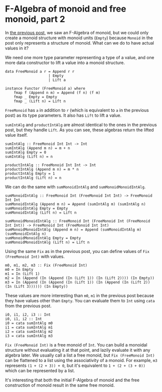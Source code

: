 # F-Algebra of monoid and free monoid, part 2

In [the previous post](./monoid_f_algebra_free1.html), we saw an F-Algebra of monoid, but we could only create a monoid structure with monoid units (`Empty`) because `Monoid` in the post only represents a structure of monoid. What can we do to have actual values in it?

We need one more type parameter representing a type of a value, and one more data constructor to lift a value into a monoid structure.

```
data FreeMonoid a r = Append r r
                    | Empty
                    | Lift a

instance Functor (FreeMonoid a) where
    fmap f (Append n m) = Append (f n) (f m)
    fmap _ Empty = Empty
    fmap _ (Lift n) = Lift n
```

`FreeMonoid` has `a` in addition to `r` (which is equivalent to `a` in the previous post) as its type parameters. It also has `Lift` to lift a value.

`sumIntAlg` and `productIntAlg` are almost identical to the ones in the previous post, but they handle `Lift`. As you can see, these algebras return the lifted value itself.

```
sumIntAlg :: FreeMonoid Int Int -> Int
sumIntAlg (Append m n) = m + n
sumIntAlg Empty = 0
sumIntAlg (Lift n) = n

productIntAlg :: FreeMonoid Int Int -> Int
productIntAlg (Append m n) = m * n
productIntAlg Empty = 1
productIntAlg (Lift n) = n
```

We can do the same with `sumMonoidIntAlg` and `sumMonoidMonoidIntAlg`.

```
sumMonoidIntAlg :: FreeMonoid Int (FreeMonoid Int Int) -> FreeMonoid Int Int
sumMonoidIntAlg (Append m n) = Append (sumIntAlg m) (sumIntAlg n)
sumMonoidIntAlg Empty = Empty
sumMonoidIntAlg (Lift n) = Lift n

sumMonoidMonoidIntAlg :: FreeMonoid Int (FreeMonoid Int (FreeMonoid Int Int)) -> FreeMonoid Int (FreeMonoid Int Int)
sumMonoidMonoidIntAlg (Append m n) = Append (sumMonoidIntAlg m) (sumMonoidIntAlg n)
sumMonoidMonoidIntAlg Empty = Empty
sumMonoidMonoidIntAlg (Lift n) = Lift n
```

Using the same `Fix` as in the previous post, you can define values of `Fix (FreeMonoid Int)` with values.

```
m0, m1, m2, m3 :: Fix (FreeMonoid Int)
m0 = In Empty
m1 = In (Lift 1)
m2 = In (Append (In (Append (In (Lift 1)) (In (Lift 2)))) (In Empty))
m3 = In (Append (In (Append (In (Lift 1)) (In (Append (In (Lift 2)) (In (Lift 3)))))) (In Empty))
```

These values are more interesting than `m0`, `m1` in the previous post because they have values other than `Empty`. You can evaluate them to `Int` using `cata` from the previous post.

```
i0, i1, i2, i3 :: Int
i0, i1, i2 :: Int
i0 = cata sumIntAlg m0
i1 = cata sumIntAlg m1
i2 = cata sumIntAlg m2
i3 = cata sumIntAlg m3
```

`Fix (FreeMonoid Int)` is a free monoid of `Int`. You can build a monoidal structure without evaluating it at that point, and lazily evaluate it with any algebra later. We usually call a list a free monoid, but `Fix (FreeMonoid Int)` can be flattened to a list using the associativity of a monoid. For example, `m3` represents `(1 + (2 + 3)) + 0`, but it's equivalent to `1 + (2 + (3 + 0))` which can be represented by a list.

It's interesting that both the initial F-Algebra of monoid and the free construction of monoid result in the same free monoid.
